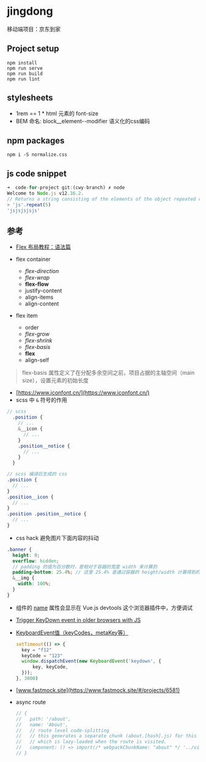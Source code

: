 # jingdong

移动端项目：京东到家

## Project setup

```shell
npm install
npm run serve
npm run build
npm run lint
```

## stylesheets

* 1rem == 1 * html 元素的 font-size
* BEM 命名: block__element--modifier 语义化的css编码

## npm packages

```shell
npm i -S normalize.css
```

## js code snippet

```js
➜  code-for-project git:(cwy-branch) ✗ node
Welcome to Node.js v12.16.2.
// Returns a string consisting of the elements of the object repeated count times.
> 'js'.repeat(5)
'jsjsjsjsjs'

```

## 参考

* [Flex 布局教程：语法篇](https://www.ruanyifeng.com/blog/2015/07/flex-grammar.html)

* flex container
  * _flex-direction_
  * _flex-wrap_
  * **flex-flow**
  * justify-content
  * align-items
  * align-content

* flex item
  * order
  * _flex-grow_
  * _flex-shrink_
  * _flex-basis_
  * **flex**
  * align-self

> flex-basis 属性定义了在分配多余空间之前，项目占据的主轴空间（main size），设置元素的初始长度

* [https://www.iconfont.cn/](https://www.iconfont.cn/)
* scss 中 `&` 符号的作用

```scss
// scss
  .position {
    // ...
    &__icon {
      // ...
    }
    .position__notice {
      // ...
    }
  }

// scss 编译后生成的 css
.position {
  // ...
}
.position__icon {
  // ...
}
.position .position__notice {
  // ...
}
```

* css hack 避免图片下面内容的抖动

```scss
.banner {
  height: 0;
  overflow: hidden;
  // padding 的值为百分数时，是相对于容器的宽度 width 来计算的
  padding-bottom: 25.4%; // 这里 25.4% 是通过容器的 height/width 计算得到的
  &__img {
    width: 100%;
  }
}
```

* 组件的 [name](https://cn.vuejs.org/v2/api/#name) 属性会显示在 Vue.js devtools 这个浏览器插件中，方便调试
* [Trigger KeyDown event in older browsers with JS](https://stackoverflow.com/questions/65454502/trigger-keydown-event-in-older-browsers-with-js)
* [KeyboardEvent值（keyCodes，metaKey等）](https://blog.csdn.net/cunqu9743/article/details/107000814)

  ```js
  setTimeout(() => {
    key = "f12"
    keyCode = "123"
    window.dispatchEvent(new KeyboardEvent('keydown', {
        key, keyCode,
    }));
  }, 3000)
  ```

* [www.fastmock.site](https://www.fastmock.site/#/projects/6581)
* async route

  ```js
  // {
  //   path: '/about',
  //   name: 'About',
  //   // route level code-splitting
  //   // this generates a separate chunk (about.[hash].js) for this route
  //   // which is lazy-loaded when the route is visited.
  //   component: () => import(/* webpackChunkName: "about" */ '../views/About.vue')
  // }
  ```

